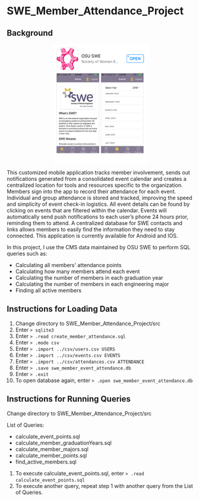 # SWE_Member_Attendance_Project

## Background ##

<p align="center">
  <img width="260" height="320" src="img/swe-app.png">
</p>
This customized mobile application tracks member involvement, sends out notifications generated from a consolidated event calendar and creates a centralized location for tools and resources specific to the organization. Members sign into the app to record their attendance for each event. Individual and group attendance is stored and tracked, improving the speed and simplicity of event check-in logistics. All event details can be found by clicking on events that are filtered within the calendar. Events will automatically send push notifications to each user’s phone 24 hours prior, reminding them to attend. A centralized database for SWE contacts and links allows members to easily find the information they need to stay connected. This application is currently available for Android and IOS.

In this project, I use the CMS data maintained by OSU SWE to perform SQL queries such as:

* Calculating all members' attendance points
* Calculating how many members attend each event
* Calculating the number of members in each graduation year
* Calculating the number of members in each engineering major
* Finding all active members

## Instructions for Loading Data ##
1. Change directory to SWE_Member_Attendance_Project/src
2. Enter `> sqlite3`
3. Enter `> .read create_member_attendance.sql`
4. Enter `> .mode csv`
5. Enter `> .import ../csv/users.csv USERS`
6. Enter `> .import ../csv/events.csv EVENTS`
7. Enter `> .import ../csv/attendances.csv ATTENDANCE`
8. Enter `> .save swe_member_event_attendance.db`
9. Enter `> .exit`
10. To open database again, enter `> .open swe_member_event_attendance.db`

## Instructions for Running Queries ##
Change directory to SWE_Member_Attendance_Project/src

List of Queries:
* calculate_event_points.sql
* calculate_member_graduationYears.sql
* calculate_member_majors.sql
* calculate_member_points.sql
* find_active_members.sql

1. To execute calculate_event_points.sql, enter `> .read calculate_event_points.sql`
2. To execute another query, repeat step 1 with another query from the List of Queries.
